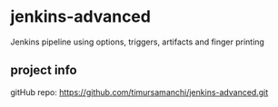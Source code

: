 # jenkins-advanced
Jenkins pipeline using options, triggers, artifacts and finger printing

## project info
gitHub repo: https://github.com/timursamanchi/jenkins-advanced.git
